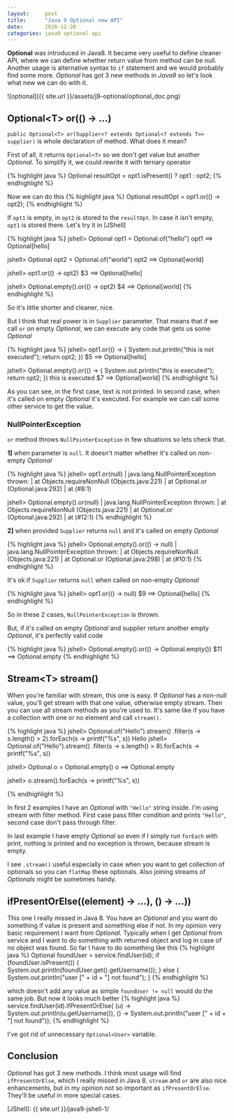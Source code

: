 ```yaml
---
layout:     post
title:      "Java 9 Optional new API"
date:       2016-12-20
categories: java9 optional api
---
```


**Optional** was introduced in Java8. It became very useful to define cleaner API, where we can define whether return value from method can be null. Another usage is alternative syntax to `if` statement and we would probably find some more. *Optional* has got 3 new methods in *Java9* so let's look what new we can do with it.

<!--more-->

![optional]({{ site.url }}/assets/j9-optional/optional_doc.png)

## Optional\<T\> or(() -> ...)

`public Optional<T> or(Supplier<? extends Optional<? extends T>> supplier)` is whole declaration of method. What does it mean?

First of all, it returns `Optional<T>` so we don't get value but another *Optional*. To simplify it, we could rewrite it with ternary operator

{% highlight java %}
Optional<String> resultOpt = opt1.isPresent() ? opt1 : opt2;
{% endhighlight %}

Now we can do this
{% highlight java %}
Optional<String> resultOpt = opt1.or(() -> opt2);
{% endhighlight %}

If `opt1` is empty, in `opt2` is stored to the `resultOpt`. In case it isn't empty, `opt1` is stored there. Let's try it in [JShell]

{% highlight java %}
jshell> Optional<String> opt1 = Optional.of("hello")
opt1 ==> Optional[hello]

jshell> Optional<String> opt2 = Optional.of("world")
opt2 ==> Optional[world]

jshell> opt1.or(() -> opt2)
$3 ==> Optional[hello]

jshell> Optional.empty().or(() -> opt2)
$4 ==> Optional[world]
{% endhighlight %}

So it's little shorter and cleaner, nice. 

But I think that real power is in `Supplier` parameter. That means that if we call `or` on empty *Optional*, we can execute any code that gets us some *Optional*

{% highlight java %}
jshell> opt1.or(() -> { System.out.println("this is not executed"); return opt2; })
$5 ==> Optional[hello]

jshell> Optional.empty().or(() -> { System.out.println("this is executed"); return opt2; })
this is executed
$7 ==> Optional[world]
{% endhighlight %}

As you can see, in the first case, text is not printed. In second case, when it's called on empty *Optional* it's executed. For example we can call some other service to get the value.

### NullPointerException

`or` method throws `NullPointerException` in few situations so lets check that.

**1]** when parameter is `null`. It doesn't matter whether it's called on non-empty *Optional*

{% highlight java %}
jshell> opt1.or(null)
|  java.lang.NullPointerException thrown: 
|        at Objects.requireNonNull (Objects.java:221)
|        at Optional.or (Optional.java:292)
|        at (#8:1)

jshell> Optional.empty().or(null)
|  java.lang.NullPointerException thrown: 
|        at Objects.requireNonNull (Objects.java:221)
|        at Optional.or (Optional.java:292)
|        at (#12:1)
{% endhighlight %}


**2]** when provided `Supplier` returns `null` and it's called on empty *Optional*

{% highlight java %}
jshell> Optional.empty().or(() -> null)
|  java.lang.NullPointerException thrown: 
|        at Objects.requireNonNull (Objects.java:221)
|        at Optional.or (Optional.java:298)
|        at (#10:1)
{% endhighlight %}

It's ok if `Supplier` returns `null` when called on non-empty *Optional*

{% highlight java %}
jshell> opt1.or(() -> null)
$9 ==> Optional[hello]
{% endhighlight %}


So in these 2 cases, `NullPointerException` is thrown. 

But, if it's called on empty *Optional* and supplier return another empty *Optional*, it's perfectly valid code

{% highlight java %}
jshell> Optional.empty().or(() -> Optional.empty())
$11 ==> Optional.empty
{% endhighlight %}

## Stream\<T\> stream()

When you're familiar with stream, this one is easy. If *Optional* has a non-null value, you'll get stream with that one value, otherwise empty stream. Then you can use all stream methods as you're used to. It's same like if you have a collection with one or no element and call `stream()`.

{% highlight java %}
jshell> Optional.of("Hello").stream()
.filter(s -> s.length() > 2).forEach(s -> printf("%s", s))
Hello
jshell> Optional.of("Hello").stream()
.filter(s -> s.length() > 8).forEach(s -> printf("%s", s))

jshell> Optional<String> o = Optional.empty()
o ==> Optional.empty

jshell> o.stream().forEach(s -> printf("%s", s))

{% endhighlight %}

In first 2 examples I have an *Optional* with `"Hello"` string inside. I'm using stream with filter method. First case pass filter condition and prints `"Hello"`, second case don't pass through filter.

In last example I have empty *Optional* so even if I simply run `forEach` with print, nothing is printed and no exception is thrown, because stream is empty.

I see `.stream()` useful especially in case when you want to get collection of optionals so you can `flatMap` these optionals. Also joining streams of *Optionals* might be sometimes handy.

## ifPresentOrElse((element) -> ...), () -> ...))

This one I really missed in Java 8. You have an *Optional* and you want do something if value is present and something else if not. In my opinion very basic requirement I want from *Optional*. Typically when I get *Optional* from service and I want to do something with returned object and log in case of no object was found. So far I have to do something like this
{% highlight java %}
Optional<User> foundUser = service.findUser(id);
if (foundUser.isPresent()) {
    System.out.println(foundUser.get().getUsername());
} else {
    System.out.println("user [" + id + "] not found");
}
{% endhighlight %}

which doesn't add any value as simple `foundUser != null` would do the same job. But now it looks much better
{% highlight java %}
service.findUser(id).ifPresentOrElse(
    (u) -> System.out.println(u.getUsername()),
    () -> System.out.println("user [" + id + "] not found"));
{% endhighlight %}

I've got rid of unnecessary `Optional<User>` variable.

## Conclusion
*Optional* has got 3 new methods. I think most usage will find `ifPresentOrElse`, which I really missed in Java 8. `stream` and `or` are also nice enhancements, but in my opinion not so important as `ifPresentOrElse`. They'll be useful in more special cases.

[JShell]: {{ site.url }}/java9-jshell-1/